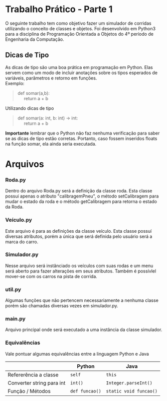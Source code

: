 # Trabalho Prático - Parte 1  

O seguinte trabalho tem como objetivo fazer um simulador de corridas utilizando o conceito de classes e objetos. Foi desenvolvido em Python3 para a disciplina de Programação Orientada a Objetos do 4º período de Engenharia da Computação.

## Dicas de Tipo
As dicas de tipo são uma boa prática em programação em Python. Elas servem como um modo de incluir anotações sobre os tipos esperados de variáveis, parâmetros e retorno em funções. <br>
Exemplo:
> def somar(a,b):<br>
>&nbsp;&nbsp;&nbsp;&nbsp;&nbsp;return a + b<br>

Utilizando dicas de tipo
> def somar(a: int, b: int) -> int:<br>
> &nbsp;&nbsp;&nbsp;&nbsp;&nbsp;return a + b<br>

**Importante** lembrar que o Python não faz nenhuma verificação para saber se as dicas de tipo estão corretas. Portanto, caso fossem inseridos floats na função somar, ela ainda seria executada.

# Arquivos
###  Roda.py
Dentro do arquivo Roda.py será a definição da classe roda. Esta classe possui apenas o atributo "calibragemPneu", o método setCalibragem para mudar o estado da roda e o método getCalibragem para retorna o estado da Roda.

### Veículo.py
Este arquivo é para as definições da classe veículo. Esta classe possuí diversas atributos, porém a única que será definida pelo usuário será a marca do carro. 

### Simulador.py
Nesse arquivo será instânciado os veículos com suas rodas e um menu será aberto para fazer alterações em seus atributos. Também é possívlel mover-se com os carros na pista de corrida. 

### util.py
Algumas funções que não pertencem necessariamente a nenhuma classe porém são chamadas diversas vezes em simulador.py.

### main.py
Arquivo principal onde será executado a uma instância da classe simulador.

### Equivalências
Vale pontuar algumas equivalências entre a linguagem Python e Java

|                | Python                         |Java           |
|----------------|-------------------------------|-----------------------------|
|Refererência a classe | `self`|`this`|
|Converter string para int |`int()`            |`Integer.parseInt()`|
|Função / Métodos|`def funcao()`| `static void funcao()`|

